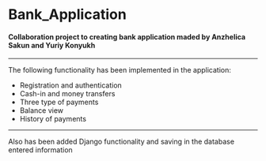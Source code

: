 # Bank_Application #

#### Collaboration project to creating bank application maded by Anzhelica Sakun and Yuriy Konyukh

-------------------------------------------------------------------------------
The following functionality has been implemented in the application:
* Registration and authentication
* Cash-in and money transfers
* Three type of payments
* Balance view
* History of payments
--------------------------------------------------------------------------------
Also has been added Django functionality and saving in the database entered information 

